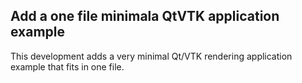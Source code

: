 ## Add a one file minimala QtVTK application example

This development adds a very minimal Qt/VTK rendering application example that fits in one file.
